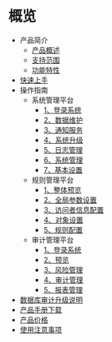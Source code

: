 
# 概览

* 产品简介
    * [产品概述](/udas/concepts/overeview)
    * [支持范围](/udas/concepts/support)
    * [功能特性](/udas/concepts/feature)
* [快速上手](/udas/start)
* 操作指南
    * 系统管理平台
        * [1、登录系统](/udas/operation/manage/login)
        * [2、数据维护](/udas/operation/manage/data)
        * [3、通知服务](/udas/operation/manage/inform)
        * [4、系统升级](/udas/operation/manage/upgrade)
        * [5、日志管理](/udas/operation/manage/log)
        * [6、系统管理](/udas/operation/manage/system)
        * [7、基本设置](/udas/operation/manage/basic)
    * 规则管理平台
        * [1、整体预览](/udas/operation/rule/dashboard)
        * [2、全局参数设置](/udas/operation/rule/whole)
        * [3、访问者信息配置](/udas/operation/rule/config)
        * [4、对象设置](/udas/operation/rule/object)
        * [5、规则配置](/udas/operation/rule/procedure)
    * 审计管理平台
        * [1、登录系统](/udas/operation/audit/login)
        * [2、预览](/udas/operation/audit/dashboard)
        * [3、风险管理](/udas/operation/audit/risk)
        * [4、审计管理](/udas/operation/audit/aud)
        * [5、报表管理](/udas/operation/audit/report)
* [数据库审计升级说明](/udas/upgrade)
* [产品手册下载](/udas/manual)
* [产品价格](/udas/price)
* [使用注意事项](/udas/warning)
